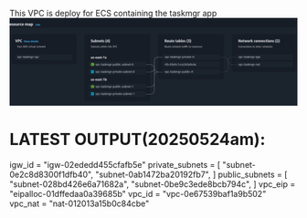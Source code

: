 This VPC is deploy for ECS containing the taskmgr app
![alt text](/images/image.png)

# LATEST OUTPUT(20250524am):


igw_id = "igw-02ededd455cfafb5e"
private_subnets = [
  "subnet-0e2c8d8300f1dfb40",
  "subnet-0ab1472ba20192fb7",
]
public_subnets = [
  "subnet-028bd426e6a71682a",
  "subnet-0be9c3ede8bcb794c",
]
vpc_eip = "eipalloc-01dffedaa0a39685b"
vpc_id = "vpc-0e67539baf1a9b502"
vpc_nat = "nat-012013a15b0c84cbe"